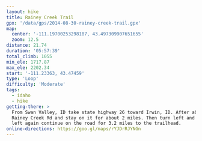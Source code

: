 ```yaml
---
layout: hike
title: Rainey Creek Trail
gpx: '/data/gps/2014-08-30-rainey-creek-trail.gpx'
map:
  center: '-111.19700253298187, 43.497309907651655'
  zoom: 12.5
distance: 21.74
duration: '05:57:39'
total_climb: 1055
min_ele: 1717.87
max_ele: 2202.34
start: '-111.23363, 43.47459'
type: 'Loop'
difficulty: 'Moderate'
tags:
  - idaho
  - hike
getting-there: >
  From Swan Valley, ID take state highway 26 toward Irwin, ID. After about 1.3 miles turn left onto
  Rainey Creek Rd and stay on it for about 2 miles. Then turn left and continue for 0.5 miles. turn
  left again continue on the road for 3.2 miles to the trailhead.
online-directions: https://goo.gl/maps/rYJDrRJYNGn
---
```

